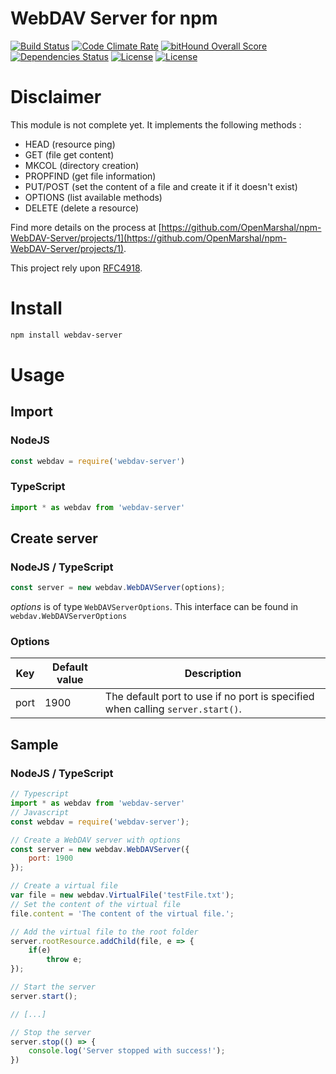 # WebDAV Server for npm

[![Build Status](https://travis-ci.org/OpenMarshal/npm-WebDAV-Server.svg?branch=master)](https://travis-ci.org/OpenMarshal/npm-WebDAV-Server)
[![Code Climate Rate](https://codeclimate.com/github/OpenMarshal/npm-WebDAV-Server/badges/gpa.svg)](https://codeclimate.com/github/OpenMarshal/npm-WebDAV-Server)
[![bitHound Overall Score](https://www.bithound.io/github/OpenMarshal/npm-WebDAV-Server/badges/score.svg)](https://www.bithound.io/github/OpenMarshal/npm-WebDAV-Server)
[![Dependencies Status](https://img.shields.io/david/OpenMarshal/npm-WebDAV-Server.svg)](https://david-dm.org/OpenMarshal/npm-WebDAV-Server.svg)
[![License](https://img.shields.io/npm/l/webdav-server.svg)](http://unlicense.org/)
[![License](https://img.shields.io/npm/v/webdav-server.svg)](https://www.npmjs.com/package/webdav-server)

# Disclaimer

This module is not complete yet.
It implements the following methods :
* HEAD (resource ping)
* GET (file get content)
* MKCOL (directory creation)
* PROPFIND (get file information)
* PUT/POST (set the content of a file and create it if it doesn't exist)
* OPTIONS (list available methods)
* DELETE (delete a resource)

Find more details on the process at [https://github.com/OpenMarshal/npm-WebDAV-Server/projects/1](https://github.com/OpenMarshal/npm-WebDAV-Server/projects/1).

This project rely upon [RFC4918](http://www.webdav.org/specs/rfc4918.html).

# Install

```bash
npm install webdav-server
```

# Usage

## Import

### NodeJS
```javascript
const webdav = require('webdav-server')
```

### TypeScript
```typescript
import * as webdav from 'webdav-server'
```

## Create server

### NodeJS / TypeScript
```javascript
const server = new webdav.WebDAVServer(options);
```

*options* is of type `WebDAVServerOptions`. This interface can be found in `webdav.WebDAVServerOptions`

### Options
Key | Default value | Description
-|-|-
port | 1900 | The default port to use if no port is specified when calling `server.start()`.

## Sample

### NodeJS / TypeScript
```javascript
// Typescript
import * as webdav from 'webdav-server'
// Javascript
const webdav = require('webdav-server');

// Create a WebDAV server with options
const server = new webdav.WebDAVServer({
    port: 1900
});

// Create a virtual file
var file = new webdav.VirtualFile('testFile.txt');
// Set the content of the virtual file
file.content = 'The content of the virtual file.';

// Add the virtual file to the root folder
server.rootResource.addChild(file, e => {
    if(e)
        throw e;
});

// Start the server
server.start();

// [...]

// Stop the server
server.stop(() => {
    console.log('Server stopped with success!');
})
```
